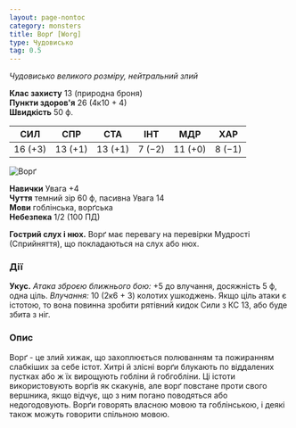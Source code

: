 ```yaml
---
layout: page-nontoc
category: monsters
title: Ворґ [Worg]
type: Чудовисько
tag: 0.5
---
```


_Чудовисько великого розміру, нейтральний злий_

**Клас захисту** 13 (природна броня)    
**Пункти здоров'я** 26 (4к10 + 4)    
**Швидкість** 50 ф.

| СИЛ     | СПР     | СТА     | ІНТ    | МДР     | ХАР    |
| ------- | ------- | ------- | ------ | ------- | ------ |
| 16 (+3) | 13 (+1) | 13 (+1) | 7 (−2) | 11 (+0) | 8 (−1) |

![Ворґ](https://www.dndbeyond.com/avatars/thumbnails/0/52/1000/1000/636252724662073178.jpeg)

**Навички** Увага +4    
**Чуття** темний зір 60 ф, пасивна Увага 14    
**Мови** гоблінська, ворґська    
**Небезпека** 1/2 (100 ПД)

**Гострий слух і нюх.** Ворґ має перевагу на перевірки Мудрості (Сприйняття), що покладаються на слух або нюх.

### Дії
**Укус.** _Атака зброєю ближнього бою:_ +5 до влучання, досяжність 5 ф, одна ціль. _Влучання:_ 10 (2к6 + 3) колотих ушкоджень. Якщо ціль атаки є істотою, то вона повинна зробити рятівний кидок Сили з КС 13, або буде збита з ніг.

### Опис
Ворґ - це злий хижак, що захоплюється полюванням та пожиранням слабкіших за себе істот. Хитрі й злісні ворґи блукають по віддалених пустках або ж їх вирощують гобліни й гобгобліни. Ці істоти використовують ворґів як скакунів, але ворґ повстане проти свого вершника, якщо відчує, що з ним погано поводяться або недогодовують. Ворґи говорять власною мовою та гоблінською, і деякі також можуть говорити спільною мовою.
